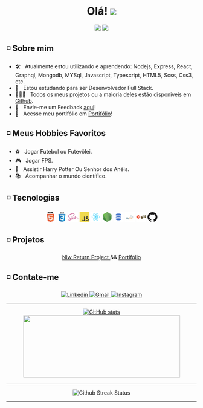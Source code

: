 <h1 align=center> Olá!
    <img src="https://raw.githubusercontent.com/kaueMarques/kaueMarques/master/hi.gif" width="30px">
</h1>

<div align=center>
    <img src="https://komarev.com/ghpvc/?username=Dants0&color=000000&style=flat-square&logo=github&labelColor=000000">
     <img src="https://img.shields.io/github/followers/Dants0?color=FEAF00&labelColor=000&style=flat-square&logo=github&label=Follow">
 </div>
 
## ◽ Sobre mim
- 🛠 &nbsp; Atualmente estou utilizando e aprendendo: Nodejs, Express, React, <br /> Graphql, Mongodb, MYSql, Javascript, Typescript, HTML5, Scss, Css3, etc.
- 🚀 &nbsp; Estou estudando para ser Desenvolvedor Full Stack.
- 👨🏻‍💻 &nbsp; Todos os meus projetos ou a maioria deles estão disponiveis em [Github](https://github.com/Dants0?tab=repositories).
- 💬 &nbsp; Envie-me um Feedback [aqui](https://nlw-return-rose.vercel.app)!
- 👾 &nbsp; Acesse meu portifólio em [Portifólio](https://dants0.github.io/portfolio-react/)!

## ◽ Meus Hobbies Favoritos

- ⚽ &nbsp; Jogar Futebol ou Futevôlei.
- 🎮 &nbsp; Jogar FPS.
- 🍕 &nbsp; Assistir Harry Potter Ou Senhor dos Anéis.
- 📚 &nbsp; Acompanhar o mundo científico.


## ◽ Tecnologias

<div align="center">
<img alt="HTML5" width="26px" src="https://raw.githubusercontent.com/github/explore/80688e429a7d4ef2fca1e82350fe8e3517d3494d/topics/html/html.png" />
<img alt="CSS3" width="26px" src="https://raw.githubusercontent.com/github/explore/80688e429a7d4ef2fca1e82350fe8e3517d3494d/topics/css/css.png" />
<img alt="Sass" width="26px" src="https://raw.githubusercontent.com/github/explore/80688e429a7d4ef2fca1e82350fe8e3517d3494d/topics/sass/sass.png" />
<img alt="JavaScript" width="26px" src="https://raw.githubusercontent.com/github/explore/80688e429a7d4ef2fca1e82350fe8e3517d3494d/topics/javascript/javascript.png" />
<img alt="React" width="26px" src="https://raw.githubusercontent.com/github/explore/80688e429a7d4ef2fca1e82350fe8e3517d3494d/topics/react/react.png" />
<img alt="Node.js" width="26px" src="https://raw.githubusercontent.com/github/explore/80688e429a7d4ef2fca1e82350fe8e3517d3494d/topics/nodejs/nodejs.png"/>
<img alt="SQL" width="26px" src="https://raw.githubusercontent.com/github/explore/80688e429a7d4ef2fca1e82350fe8e3517d3494d/topics/sql/sql.png" />
<img alt="MySQL" width="26px" src="https://raw.githubusercontent.com/github/explore/80688e429a7d4ef2fca1e82350fe8e3517d3494d/topics/mysql/mysql.png" />
<img alt="Git" width="26px" src="https://raw.githubusercontent.com/github/explore/80688e429a7d4ef2fca1e82350fe8e3517d3494d/topics/git/git.png" />
<img alt="GitHub" width="26px" src="https://raw.githubusercontent.com/github/explore/78df643247d429f6cc873026c0622819ad797942/topics/github/github.png" />
</div>

## ◽ Projetos

<div align="center">
<a href="https://github.com/Dants0/nlw-return">
    Nlw Return Project
</a>
&&
<a href="https://github.com/Dants0/portfolio-react">
    Portifólio
</a>
</div>


## ◽ Contate-me

<div width="100" align=center>
    <a href="https://www.linkedin.com/in/guilherme-góes-8b72531b0/">
    <img  alt="Linkedin" src="https://shields.io/badge/LINKEDIN-0A66C2?logo=linkedin&style=for-the-badge"/>
</a>
<a href="mailto:guilhermedantasgoes@gmail">
    <img widh=100px  alt="Gmail"src="https://shields.io/badge/GMAIL-F5F5F5?logo=gmail&style=for-the-badge"/>
</a>
<a href="https://instagram.com/dantas_44"> <img  alt="Instagram" src="https://shields.io/badge/INSTAGRAM-000000?logo=instagram&style=for-the-badge"</a>
    
</div>


---

<div align=center>
    <a href="https://github.com/Dants0" margin-right:'25'>
     <img height='165em' src="https://github-readme-stats.vercel.app/api?username=Dants0&show_icons=true&count_private=true&theme=vision-friendly-dark" alt="GitHub stats"/>
     </a>
    <a href="https://github.com/Dants0">
    <img  height='165em'  src="https://github-readme-stats.vercel.app/api/top-langs/?username=Dants0&hide=TeX&layout=compact&theme=vision-friendly-dark" width=415px>
    </a>
</div>

---

<div align=center>
<img src="http://github-readme-streak-stats.herokuapp.com?user=Dants0&theme=vision-friendly-dark" alt="Github Streak Status"/>
</div>

---
